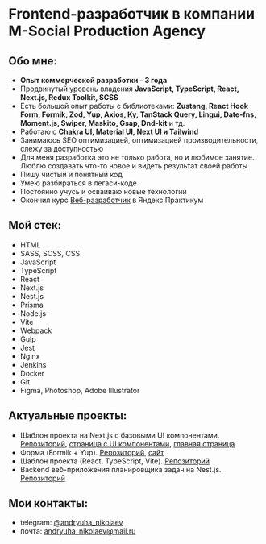 # Frontend-разработчик в компании M-Social Production Agency

## Обо мне:
+ **Опыт коммерческой разработки - 3 года**
+ Продвинутый уровень владения **JavaScript, TypeScript, React, Next.js, Redux Toolkit, SCSS**
+ Есть большой опыт работы с библиотеками: **Zustang, React Hook Form, Formik, Zod, Yup, Axios, Ky, TanStack Query, Lingui, Date-fns, Moment.js, Swiper,  Maskito, Gsap, Dnd-kit**  и тд.
+ Работаю с **Chakra UI, Material UI, Next UI и Tailwind**
+ Занимаюсь SEO оптимизацией, оптимизацией производительности, слежу за доступностью
+ Для меня разработка это не только работа, но и любимое занятие. Люблю создавать что-то новое и видеть результат своей работы
+ Пишу чистый и понятный код
+ Умею разбираться в легаси-коде
+ Постоянно учусь и осваиваю новые технологии
+ Окончил курс [Веб-разработчик](https://practicum.yandex.ru/web/) в Яндекс.Практикум

## Мой стек:
+ HTML
+ SASS, SCSS, CSS
+ JavaScript
+ TypeScript
+ React
+ Next.js
+ Nest.js
+ Prisma
+ Node.js
+ Vite
+ Webpack
+ Gulp
+ Jest
+ Nginx
+ Jenkins
+ Docker
+ Git
+ Figma, Photoshop, Adobe Illustrator

## Актуальные проекты:
+ Шаблон проекта на Next.js с базовыми UI компонентами. [Репозиторий](https://github.com/Andryuha-Nikolaev/next-js-template), [страница с UI компонентами](https://next-js-template-bice.vercel.app/test), [главная страница](https://next-js-template-bice.vercel.app/)
+ Форма (Formik + Yup). [Репозиторий](https://github.com/Andryuha-Nikolaev/formik-yup-form), [сайт](https://formik-yup-form-beta.vercel.app/)
+ Шаблон проекта (React, TypeScript, Vite). [Репозиторий](https://github.com/Andryuha-Nikolaev/react-vite-ts-template)
+ Backend веб-приложения планировщика задач на Nest.js. [Репозиторий](https://github.com/Andryuha-Nikolaev/planner-backend)

## Мои контакты:
+ telegram: [@andryuha_nikolaev](https://t.me/andryuha_nikolaev)
+ почта: andryuha_nikolaev@mail.ru
